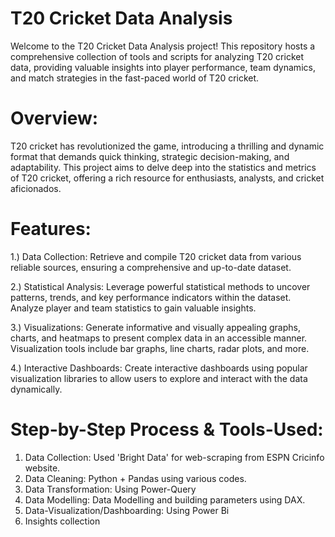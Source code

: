 # T20 Cricket Data Analysis

Welcome to the T20 Cricket Data Analysis project! This repository hosts a comprehensive collection of tools and scripts for analyzing T20 cricket data, providing valuable insights into player performance, team dynamics, and match strategies in the fast-paced world of T20 cricket.

# Overview:

T20 cricket has revolutionized the game, introducing a thrilling and dynamic format that demands quick thinking, strategic decision-making, and adaptability. This project aims to delve deep into the statistics and metrics of T20 cricket, offering a rich resource for enthusiasts, analysts, and cricket aficionados.

# Features:

1.) Data Collection: Retrieve and compile T20 cricket data from various reliable sources, ensuring a comprehensive and up-to-date dataset.

2.) Statistical Analysis: Leverage powerful statistical methods to uncover patterns, trends, and key performance indicators within the dataset. Analyze player and team statistics to gain valuable insights.

3.) Visualizations: Generate informative and visually appealing graphs, charts, and heatmaps to present complex data in an accessible manner. Visualization tools include bar graphs, line charts, radar plots, and more.

4.) Interactive Dashboards: Create interactive dashboards using popular visualization libraries to allow users to explore and interact with the data dynamically.

# Step-by-Step Process & Tools-Used:

1) Data Collection: Used 'Bright Data' for web-scraping from ESPN Cricinfo website.
2) Data Cleaning: Python + Pandas using various codes.
3) Data Transformation: Using Power-Query
4) Data Modelling: Data Modelling and building parameters using DAX.
5) Data-Visualization/Dashboarding: Using Power Bi
6) Insights collection
